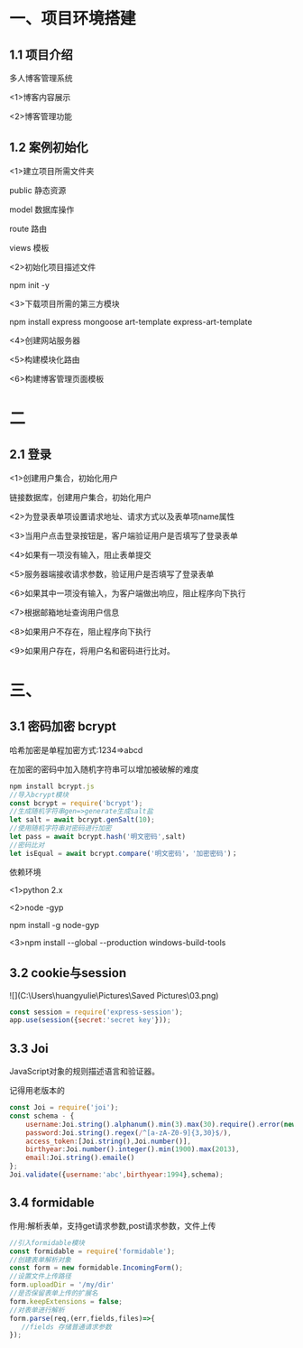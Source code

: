 # 一、项目环境搭建

## 1.1 项目介绍

多人博客管理系统

<1>博客内容展示

<2>博客管理功能

## 1.2 案例初始化

<1>建立项目所需文件夹

public 静态资源

model 数据库操作

route 路由

views 模板

<2>初始化项目描述文件

npm init -y

<3>下载项目所需的第三方模块

npm install express mongoose art-template express-art-template

<4>创建网站服务器

<5>构建模块化路由

<6>构建博客管理页面模板

# 二

## 2.1 登录

<1>创建用户集合，初始化用户

链接数据库，创建用户集合，初始化用户

<2>为登录表单项设置请求地址、请求方式以及表单项name属性

<3>当用户点击登录按钮是，客户端验证用户是否填写了登录表单

<4>如果有一项没有输入，阻止表单提交

<5>服务器端接收请求参数，验证用户是否填写了登录表单

<6>如果其中一项没有输入，为客户端做出响应，阻止程序向下执行

<7>根据邮箱地址查询用户信息

<8>如果用户不存在，阻止程序向下执行

<9>如果用户存在，将用户名和密码进行比对。

# 三、

## 3.1 密码加密 bcrypt

哈希加密是单程加密方式:1234=>abcd

在加密的密码中加入随机字符串可以增加被破解的难度

```js
npm install bcrypt.js
//导入bcrypt模块
const bcrypt = require('bcrypt');
//生成随机字符串gen=>generate生成salt盐
let salt = await bcrypt.genSalt(10);
//使用随机字符串对密码进行加密
let pass = await bcrypt.hash('明文密码',salt)
//密码比对
let isEqual = await bcrypt.compare('明文密码'，'加密密码')；
```

依赖环境

<1>python 2.x

<2>node -gyp

npm install -g node-gyp 

<3>npm install --global --production windows-build-tools

## 3.2 cookie与session

![](C:\Users\huangyulie\Pictures\Saved Pictures\03.png)

```js
const session = require('express-session');
app.use(session({secret:'secret key'}));
```

## 3.3 Joi

JavaScript对象的规则描述语言和验证器。

记得用老版本的

```js
const Joi = require('joi');
const schema - {
    username:Joi.string().alphanum().min(3).max(30).require().error(new Error('错误信息')),
    password:Joi.string().regex(/^[a-zA-Z0-9]{3,30}$/),
    access_token:[Joi.string(),Joi.number()],
    birthyear:Joi.number().integer().min(1900).max(2013),
    email:Joi.string().emaile()
};
Joi.validate({username:'abc',birthyear:1994},schema);
```

## 3.4 formidable

作用:解析表单，支持get请求参数,post请求参数，文件上传

```js
//引入formidable模块
const formidable = require('formidable');
//创建表单解析对象
const form = new formidable.IncomingForm();
//设置文件上传路径
form.uploadDir = '/my/dir'
//是否保留表单上传的扩展名
form.keepExtensions = false;
//对表单进行解析
form.parse(req,(err,fields,files)=>{
   //fields 存储普通请求参数 
});
```

